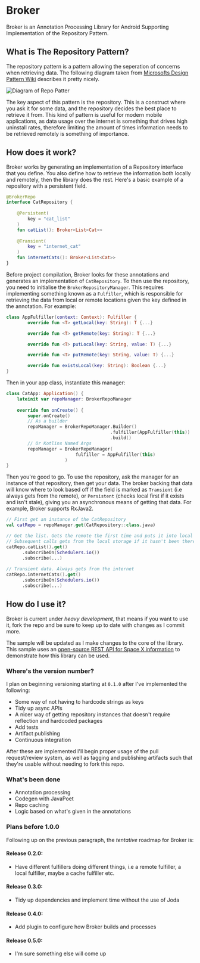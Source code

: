 # Broker
Broker is an Annotation Processing Library for Android Supporting Implementation of the Repository Pattern.

## What is The Repository Pattern?
The repository pattern is a pattern allowing the seperation of concerns when retrieving data. The following diagram taken from [Microsofts
Design Pattern Wiki](https://msdn.microsoft.com/en-us/library/ff649690.aspx?f=255&MSPPError=-2147217396) describes it pretty nicely.

![Diagram of Repo Patter](https://i-msdn.sec.s-msft.com/dynimg/IC340233.png)

The key aspect of this pattern is the repository. This is a construct where you ask it for some data, and the repository decides the best
place to retrieve it from. This kind of pattern is useful for modern mobile applications, as data usage over the internet is something that
drives high uninstall rates, therefore limiting the amount of times information needs to be retrieved remotely is something of importance.

## How does it work?
Broker works by generating an implementation of a Repository interface that you define. You also define how to retrieve the information both locally and remotely, then the library does the rest. Here's a basic example of a repository with a persistent field.

```kotlin
@BrokerRepo
interface CatRepository {
    
    @Persistent(
        key = "cat_list"
    )
    fun catList(): Broker<List<Cat>>
    
    @Transient(
        key = "internet_cat"
    )
    fun internetCats(): Broker<List<Cat>>
}
```
Before project compilation, Broker looks for these annotations and generates an implementation of `CatRepository`. To then use the 
repository, you need to initialise the `BrokerRepositoryManager`. This requires implementing something known as a `Fulfiller`, which is 
responsible for retrieving the data from local or remote locations given the key defined in the annotation. For example:

```kotlin
class AppFulfiller(context: Context): Fulfiller {
        override fun <T> getLocal(key: String): T {...}

        override fun <T> getRemote(key: String): T {...}

        override fun <T> putLocal(key: String, value: T) {...}

        override fun <T> putRemote(key: String, value: T) {...}

        override fun existsLocal(key: String): Boolean {...}
}
```

Then in your app class, instantiate this manager:

```kotlin
class CatApp: Application() {
    lateinit var repoManager: BrokerRepoManager
    
    override fun onCreate() {
        super.onCreate()
        // As a builder
        repoManager = BrokerRepoManager.Builder()
                                       .fulfiller(AppFulfiller(this))
                                       .build()
        // Or Kotlins Named Args
        repoManager = BrokerRepoManager(
                          fulfiller = AppFulfiller(this)
                      )
}
```

Then you're good to go. To use the repository, ask the manager for an instance of that repository, then get your data. The broker 
backing that data will know where to look based off if the field is marked as `Transient` (i.e always gets from the remote), or `Persistent` (checks local first if it exists and isn't stale), giving you an asynchronous means of getting that data. For example, Broker supports RxJava2.

```kotlin
// First get an instance of the CatRepository
val catRepo = repoManager.get(CatRepository::class.java)

// Get the list. Gets the remote the first time and puts it into local storage
// Subsequent calls gets from the local storage if it hasn't been there for too long
catRepo.catList().get()
      .subscribeOn(Schedulers.io())
      .subscribe(...)
      
// Transient data. Always gets from the internet
catRepo.internetCats().get()
      .subscribeOn(Schedulers.io())
      .subscribe(...)
```

## How do I use it?
Broker is current under _*heavy development*_, that means if you want to use it, fork the repo and be sure to keep up to date with 
changes as I commit more.

The sample will be updated as I make changes to the core of the library. This sample uses an [open-source REST API for Space X 
information](https://github.com/r-spacex/SpaceX-API) to demonstrate how this library can be used.

### Where's the version number?
I plan on beginning versioning starting at `0.1.0` after I've implemented the following:
 * Some way of not having to hardcode strings as keys
 * Tidy up async APIs
 * A nicer way of getting repository instances that doesn't require reflection and hardcoded packages
 * Add tests
 * Artifact publishing
 * Continuous integration
 
After these are implemented I'll begin proper usage of the pull request/review system, as well as tagging and publishing artifacts such that they're usable without needing to fork this repo.

### What's been done
* Annotation processing
* Codegen with JavaPoet
* Repo caching 
* Logic based on what's given in the annotations
 
### Plans before 1.0.0
Following up on the previous paragraph, the _tentative_ roadmap for Broker is:
#### Release 0.2.0:
  * Have different fulfillers doing different things, i.e a remote fulfiller, a local fulfiller, maybe a cache fulfiller etc.
#### Release 0.3.0:
  * Tidy up dependencies and implement time without the use of Joda
#### Release 0.4.0:
  * Add plugin to configure how Broker builds and processes
#### Release 0.5.0:
  * I'm sure something else will come up
